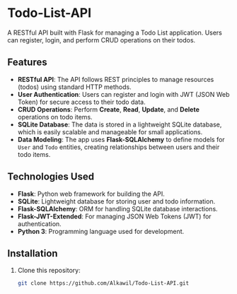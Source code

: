 # Todo-List-API
A RESTful API built with Flask for managing a Todo List application. Users can register, login, and perform CRUD operations on their todos.

## Features

- **RESTful API**: The API follows REST principles to manage resources (todos) using standard HTTP methods.
- **User Authentication**: Users can register and login with JWT (JSON Web Token) for secure access to their todo data.
- **CRUD Operations**: Perform **Create**, **Read**, **Update**, and **Delete** operations on todo items.
- **SQLite Database**: The data is stored in a lightweight SQLite database, which is easily scalable and manageable for small applications.
- **Data Modeling**: The app uses **Flask-SQLAlchemy** to define models for `User` and `Todo` entities, creating relationships between users and their todo items.

## Technologies Used

- **Flask**: Python web framework for building the API.
- **SQLite**: Lightweight database for storing user and todo information.
- **Flask-SQLAlchemy**: ORM for handling SQLite database interactions.
- **Flask-JWT-Extended**: For managing JSON Web Tokens (JWT) for authentication.
- **Python 3**: Programming language used for development.

## Installation

1. Clone this repository:
   ```bash
   git clone https://github.com/Alkawil/Todo-List-API.git
